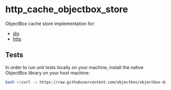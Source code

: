# http_cache_objectbox_store

ObjectBox cache store implementation for:
 - [dio](https://pub.dev/packages/dio_cache_interceptor)
 - [http](https://pub.dev/packages/http_cache_client)

## Tests

In order to run unit tests locally on your machine, install the native ObjectBox library on your host machine:

```bash
bash <(curl -s https://raw.githubusercontent.com/objectbox/objectbox-dart/main/install.sh)
```
